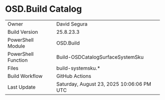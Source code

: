 ﻿# OSD.Build Catalog

| | |
|-|-|
| Owner | David Segura |
| Build Version | 25.8.23.3 |
| PowerShell Module | OSD.Build |
| PowerShell Function | Build-OSDCatalogSurfaceSystemSku |
| Files | build-systemsku.* |
| Build Workflow | GitHub Actions |
| Last Update | Saturday, August 23, 2025 10:06:06 PM UTC |
